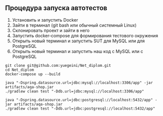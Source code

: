 ## Процедура запуска автотестов


1. Установить и запустить Docker
2. Зайти в терминал (git bash или обычный системный Linux)
3. Склонировать проект и зайти в него
4. Запустить docker-compose для формирования тестового окружения
5. Открыть новый терминал и запустить SUT для MySQL или для PostgreSQL
6. Открыть новый терминал и запустить наш код c MySQL или c PostgreSQL


```
git clone git@github.com:yuegeini/Net_diplom.git
cd Net_diplom
docker-compose up --build

java "-Dspring.datasource.url=jdbc:mysql://localhost:3306/app" -jar artifacts/aqa-shop.jar
./gradlew clean test "-Ddb.url=jdbc:mysql://localhost:3306/app"

java "-Dspring.datasource.url=jdbc:postgresql://localhost:5432/app" -jar artifacts/aqa-shop.jar
./gradlew clean test "-Ddb.url=jdbc:postgresql://localhost:5432/app"
```
